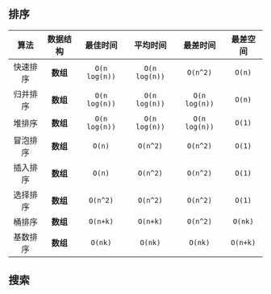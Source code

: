 ## 排序
算法 | 数据结构 | 最佳时间 | 平均时间 | 最差时间 | 最差空间
| :---: | :---: | :---: | :---: | :---: | :---: |
快速排序 | **数组** | `O(n log(n))` | `O(n log(n))` | ``O(n^2)`` | `O(n)`
归并排序 | **数组** | `O(n log(n))` | `O(n log(n))` | `O(n log(n))` | `O(n)`
堆排序 | **数组** | `O(n log(n))` | `O(n log(n))` | `O(n log(n))` | `O(1)`
冒泡排序 | **数组** | `O(n)` | `O(n^2)` | `O(n^2)` | `O(1)`
插入排序 | **数组** | `O(n)` | `O(n^2)` | `O(n^2)` | `O(1)`
选择排序 | **数组** | `O(n^2)` | `O(n^2)` | `O(n^2)` | `O(1)`
桶排序 | **数组** | `O(n+k)` | `O(n+k)` | `O(n^2)` | `O(nk)`
基数排序 | **数组** | `O(nk)` | `O(nk)` | `O(nk)` | `O(n+k)`

## 搜索
